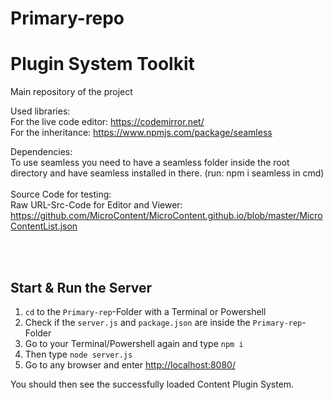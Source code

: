 # Primary-repo
<h1>Plugin System Toolkit</h1>
Main repository of the project

Used libraries:<br>
  For the live code editor: https://codemirror.net/<br>
  For the inheritance: https://www.npmjs.com/package/seamless<br>
  
Dependencies:<br>
  To use seamless you need to have a seamless folder inside the root directory and have seamless installed in there. (run: npm i seamless in cmd)
  <br><br>
  Source Code for testing:
  <br>
  Raw URL-Src-Code for Editor and Viewer:
  https://github.com/MicroContent/MicroContent.github.io/blob/master/MicroContentList.json
  <br>
  
  <br>
<br>
<h2>Start & Run the Server</h2>
<ol>
  <li> <code>cd</code> to the <code>Primary-rep</code>-Folder with a Terminal or Powershell</li>
  <li> Check if the <code>server.js</code> and <code>package.json</code> are inside the <code>Primary-rep</code>-Folder </li>
  <li> Go to your Terminal/Powershell again and type <code>npm i</code></li>
  <li> Then type <code>node server.js</code></li>
  <li> Go to any browser and enter <a href="http://localhost:8080/">http://localhost:8080/</a></li>
</ol>
<p> You should then see the successfully loaded Content Plugin System.</p>

